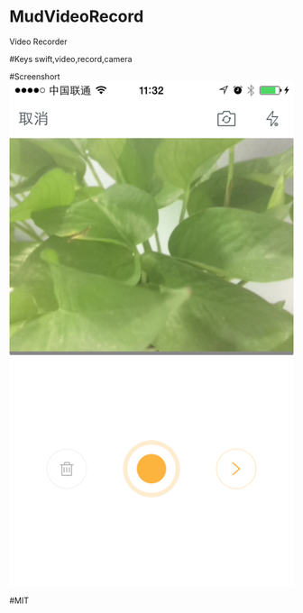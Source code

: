 # MudVideoRecord
Video Recorder

#Keys
swift,video,record,camera

#Screenshort
![image](https://github.com/Mudmen/MudSource/blob/master/MudVideoRecord/main.PNG?raw=true)
 
#MIT
